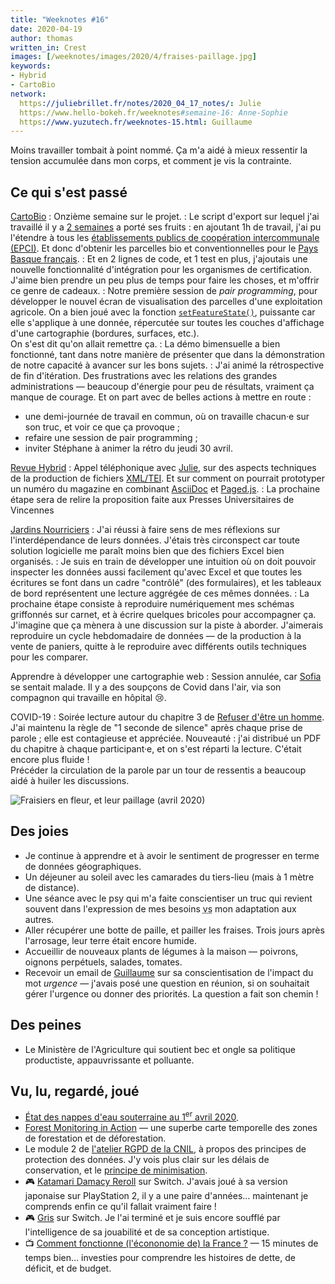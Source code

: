 ```yaml
---
title: "Weeknotes #16"
date: 2020-04-19
author: thomas
written_in: Crest
images: [/weeknotes/images/2020/4/fraises-paillage.jpg]
keywords:
- Hybrid
- CartoBio
network:
  https://juliebrillet.fr/notes/2020_04_17_notes/: Julie
  https://www.hello-bokeh.fr/weeknotes#semaine-16: Anne-Sophie
  https://www.yuzutech.fr/weeknotes-15.html: Guillaume
---
```


Moins travailler tombait à point nommé. Ça m'a aidé à mieux
ressentir la tension accumulée dans mon corps,
et comment je vis la contrainte.

<!--more-->

## Ce qui s'est passé

[CartoBio]
: Onzième semaine sur le projet.
: Le script d'export sur lequel j'ai travaillé il y a [2 semaines](/weeknotes/14/)
  a porté ses fruits : en ajoutant 1h de travail, j'ai pu l'étendre à tous
  les [établissements publics de coopération intercommunale (EPCI)](https://fr.wikipedia.org/wiki/%C3%89tablissement_public_de_coop%C3%A9ration_intercommunale).
  Et donc d'obtenir les parcelles bio et conventionnelles pour le [Pays Basque français](https://www.insee.fr/fr/statistiques/2011101?geo=EPCI-200067106).
: Et en 2 lignes de code, et 1 test en plus, j'ajoutais une nouvelle fonctionnalité
  d'intégration pour les organismes de certification.<br>
  J'aime bien prendre un peu plus de temps pour faire les choses,
  et m'offrir ce genre de cadeaux.
: Notre première session de _pair programming_, pour développer le nouvel
  écran de visualisation des parcelles d'une exploitation agricole.
  On a bien joué avec la fonction [`setFeatureState()`](https://docs.mapbox.com/mapbox-gl-js/api/#map#setfeaturestate),
  puissante car elle s'applique à une donnée, répercutée sur toutes les couches d'affichage d'une cartographie (bordures, surfaces, etc.).<br>
  On s'est dit qu'on allait remettre ça.
: La démo bimensuelle a bien fonctionné, tant dans notre manière de présenter que dans
  la démonstration de notre capacité à avancer sur les bons sujets.
: J'ai animé la rétrospective de fin d'itération. Des frustrations avec les relations
  des grandes administrations — beaucoup d'énergie pour peu de résultats, vraiment ça manque de courage.
  Et on part avec de belles actions à mettre en route :
  - une demi-journée de travail en commun, où on travaille chacun·e sur son truc,
    et voir ce que ça provoque ;
  - refaire une session de pair programming ;
  - inviter Stéphane à animer la rétro du jeudi 30 avril.



[Revue Hybrid]
: Appel téléphonique avec [Julie], sur des aspects techniques de la production
  de fichiers [XML/TEI](https://tei-openedition.readthedocs.io/fr/).
  Et sur comment on pourrait prototyper un numéro du magazine en combinant
  [AsciiDoc](https://asciidoctor.org/) et [Paged.js](https://www.pagedjs.org/).
: La prochaine étape sera de relire la proposition faite aux Presses Universitaires de Vincennes

[Jardins Nourriciers]
: J'ai réussi à faire sens de mes réflexions sur l'interdépendance de leurs données.
  J'étais très circonspect car toute solution logicielle me paraît moins bien
  que des fichiers Excel bien organisés.
: Je suis en train de développer une intuition où on doit pouvoir inspecter les données
  aussi facilement qu'avec Excel et que toutes les écritures se font dans un
  cadre "contrôlé" (des formulaires), et les tableaux de bord représentent
  une lecture aggrégée de ces mêmes données.
: La prochaine étape consiste à reproduire numériquement mes schémas griffonnés
  sur carnet, et à écrire quelques bricoles pour accompagner ça.
  J'imagine que ça mènera à une discussion sur la piste à aborder.
  J'aimerais reproduire un cycle hebdomadaire de données — de la production à la vente de paniers,
  quitte à le reproduire avec différents outils techniques pour les comparer.

Apprendre à développer une cartographie web
: Session annulée, car [Sofia] se sentait malade.
  Il y a des soupçons de Covid dans l'air, via son compagnon
  qui travaille en hôpital 😢.

COVID-19
: Soirée lecture autour du chapitre 3 de [Refuser d'être un homme](https://www.syllepse.net/refuser-d-etre-un-homme-_r_62_i_567.html).
  J'ai maintenu la règle de "1 seconde de silence" après chaque prise de parole ; elle est contagieuse et appréciée.
  Nouveauté : j'ai distribué un PDF du chapitre à chaque participant·e, et on s'est réparti
  la lecture. C'était encore plus fluide !<br>
  Précéder la circulation de la parole par un tour de ressentis a beaucoup aidé
  à huiler les discussions.


![](/weeknotes/images/2020/4/fraises-paillage.jpg "Fraisiers en fleur, et leur paillage (avril 2020)")

## Des joies

- Je continue à apprendre et à avoir le sentiment de progresser
  en terme de données géographiques.
- Un déjeuner au soleil avec les camarades du tiers-lieu (mais à 1 mètre de distance).
- Une séance avec le psy qui m'a faite conscientiser un truc qui revient
  souvent dans l'expression de mes besoins <abbr title="versus">vs</abbr>
  mon adaptation aux autres.
- Aller récupérer une botte de paille, et pailler les fraises.
  Trois jours après l'arrosage, leur terre était encore humide.
- Accueillir de nouveaux plants de légumes à la maison — poivrons,
  oignons perpétuels, salades, tomates.
- Recevoir un email de [Guillaume] sur sa conscientisation de l'impact
  du mot _urgence_ — j'avais posé une question en réunion,
  si on souhaitait gérer l'urgence ou donner des priorités.
  La question a fait son chemin !


## Des peines

- Le Ministère de l'Agriculture qui soutient bec et ongle sa politique
  productiste, appauvrissante et polluante.


## Vu, lu, regardé, joué

- [État des nappes d'eau souterraine au 1<sup>er</sup> avril 2020](https://www.brgm.fr/publication-presse/etat-nappes-eau-souterraine-1er-avril-2020).
- [Forest Monitoring in Action](https://www.globalforestwatch.org/) —
  une superbe carte temporelle des zones de forestation et de déforestation.
- Le module 2 de [l'atelier RGPD de la CNIL](https://atelier-rgpd.cnil.fr/),
  à propos des principes de protection des données. J'y vois plus clair
  sur les délais de conservation, et le [principe de minimisation](https://www.cnil.fr/fr/reglement-europeen-protection-donnees/chapitre2#Article5).
- 🎮 [Katamari Damacy Reroll](https://fr.wikipedia.org/wiki/Katamari_Damacy) sur Switch.
  J'avais joué à sa version japonaise sur PlayStation 2, il y a une paire d'années… maintenant
  je comprends enfin ce qu'il fallait vraiment faire !
- 🎮 [Gris](https://devolverdigital.com/games/gris) sur Switch.
  Je l'ai terminé et je suis encore soufflé par l'intelligence
  de sa jouabilité et de sa conception artistique.
- 📺 [Comment fonctionne (l'écononomie de) la France ?](https://www.youtube.com/watch?v=nN0dAUdL0I4) —
  15 minutes de temps bien… investies pour comprendre les histoires de dette, de déficit, et
  de budget.


[détour.studio]: /
[Jardins Nourriciers]: https://www.lesjardinsnourriciers.com/
[CartoBio]: http://cartobio.org/
[Revue Hybrid]: https://www.puv-editions.fr/collections/hybrid.html

[Sofia]: https://twitter.com/sofiaboulaarab
[Julie]: https://julie-blanc.fr/
[Anne-Sophie]: https://hello-bokeh.fr
[Noémie]: https://noemiegirard.co
[Antoine]: https://www.quaternum.net/
[Guillaume]: https://www.yuzutech.fr/
